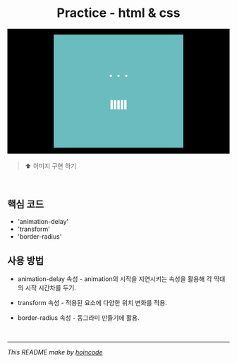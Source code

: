 
<h1 align="center"> Practice - html & css </h1>


<img src="./challenge-animaiton.gif">


> ⬆︎ 이미지 구현 하기
<br />


## 핵심 코드
*  'animation-delay'
*  'transform'
*  'border-radius'

## 사용 방법
- animation-delay 속성 - animation의 시작을 지연시키는 속성을 활용해 각 막대의 시작 시간차를 두기.

- transform 속성 - 적용된 요소에 다양한 위치 변화를 적용.

- border-radius 속성 - 동그라미 만들기에 활용.
<br/>

---

_This README make by  [hojncode](https://github.com/hojncode)_